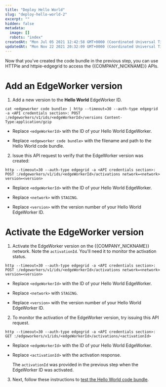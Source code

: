 ```yaml
---
title: "Deploy Hello World"
slug: "deploy-hello-world-2"
excerpt: ""
hidden: false
metadata: 
  image: []
  robots: "index"
createdAt: "Mon Jul 05 2021 12:42:58 GMT+0000 (Coordinated Universal Time)"
updatedAt: "Mon Nov 22 2021 20:32:09 GMT+0000 (Coordinated Universal Time)"
---
```

Now that you've created the code bundle in the previous step, you can use HTTPie and httpie-edgegrid to access the {{COMPANY_NICKNAME}} APIs. 

# Add an EdgeWorker version

1. Add a new version to the **Hello World** EdgeWorker ID.

```shell
cat <edgeworker code bundle> | http --timeout=30 --auth-type edgegrid -a <API credentials section>: POST :/edgeworkers/v1/ids/<edgeWorkerId>/versions Content-Type:application/gzip
```

- Replace `<edgeWorkerId>` with the ID of your Hello World EdgeWorker.

- Replace `<edgeworker code bundle>` with the filename and path to the Hello World code bundle.

2. Issue this API request to verify that the EdgeWorker version was created:

```shell
http --timeout=30 --auth-type edgegrid -a <API credentials section>: POST :/edgeworkers/v1/ids/<edgeWorkerId>/activations network=<network> version=<version>
```

- Replace `<edgeWorkerId>` with the ID of your Hello World EdgeWorker.

- Replace `<network>` with `STAGING`.

- Replace `<version>` with the version number of your Hello World EdgeWorker ID.

# Activate the EdgeWorker version

1. Activate the EdgeWorker version on the {{COMPANY_NICKNAME}} network. Note the `activationId`. You'll need it to monitor the activation status.

```shell
http --timeout=30 --auth-type edgegrid -a <API credentials section>: POST :/edgeworkers/v1/ids/<edgeWorkerId>/activations network=<network> version=<version>
```

- Replace `<edgeWorkerId>` with the ID of your Hello World EdgeWorker.

- Replace `<network>` with `STAGING`.

- Replace `<version>` with the version number of your Hello World EdgeWorker ID.

2. To monitor the activation of the EdgeWorker version, try issuing this API request.

```shell
http --timeout=30 --auth-type edgegrid -a <API credentials section>: GET :/edgeworkers/v1/ids/<edgeWorkerId>/activations/<activationId>
```

- Replace `<edgeWorkerId>` with the ID of your Hello World EdgeWorker.

- Replace `<activationId>` with the activation response.

    The `activationId` was provided in the previous step when the EdgeWorker ID was activated.

3. Next, follow these instructions to [test the Hello World code bundle](test-hello-world-2.md).
